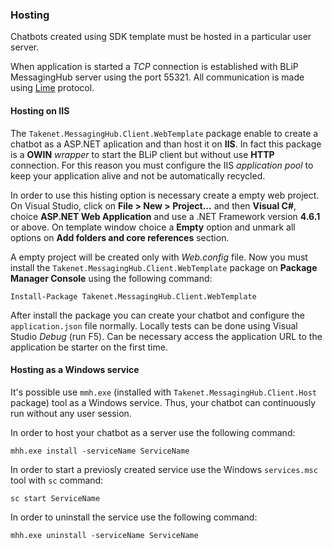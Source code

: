 ### Hosting

Chatbots created using SDK template must be hosted in a particular user server.

When application is started a *TCP* connection is established with BLiP MessagingHub server using the port 55321. All communication is made using [Lime](http://limeprotocol.org/) protocol.

#### Hosting on IIS

The `Takenet.MessagingHub.Client.WebTemplate` package enable to create a chatbot as a ASP.NET aplication and than host it on **IIS**. In fact this package is a **OWIN** *wrapper* to start the BLiP client but without use **HTTP** connection. For this reason you must configure the IIS *application pool* to keep your application alive and not be automatically recycled.

In order to use this histing option is necessary create a empty web project. On Visual Studio, click on **File > New > Project...** and then **Visual C#**, choice **ASP.NET Web Application** and use a .NET Framework version **4.6.1** or above. On template window choice a **Empty** option and unmark all options on **Add folders and core references** section.

A empty project will be created only with *Web.config* file. Now you must install the `Takenet.MessagingHub.Client.WebTemplate` package on **Package Manager Console** using the following command:

```
Install-Package Takenet.MessagingHub.Client.WebTemplate
```

After install the package you can create your chatbot and configure the `application.json` file normally. Locally tests can be done using Visual Studio *Debug* (run F5). Can be necessary access the application URL to the application be starter on the first time.

#### Hosting as a Windows service

It's possible use `mmh.exe` (installed with `Takenet.MessagingHub.Client.Host` package) tool as a Windows service. Thus, your chatbot can continuously run without any user session.

In order to host your chatbot as a server use the following command:
```
mhh.exe install -serviceName ServiceName
```

In order to start a previosly created service use the Windows `services.msc` tool with `sc` command:
```
sc start ServiceName
```

In order to uninstall the service use the following command:
```
mhh.exe uninstall -serviceName ServiceName
```
